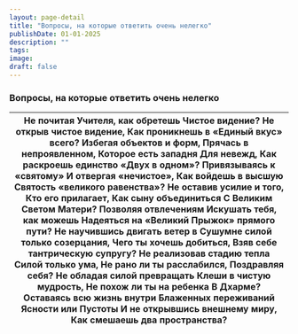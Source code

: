 ```yaml
---
layout: page-detail
title: "Вопросы, на которые ответить очень нелегко"
publishDate: 01-01-2025
description: ""
tags:
image:
draft: false
---
```


### Вопросы, на которые ответить очень нелегко

| Не почитая Учителя, как обретешь  Чистое видение?  Не открыв чистое видение, Как проникнешь в  «Единый вкус» всего?  Избегая объектов и форм, Прячась в непроявленном, Которое есть западня  Для невежд, Как раскроешь единство  «Двух в одном»?  Привязываясь к «святому»  И отвергая «нечистое», Как войдешь в высшую  Святость «великого равенства»?  Не оставив усилие и того,  Кто его прилагает, Как сыну объединиться С Великим Светом Матери?  Позволяя отвлечениям Искушать тебя, как можешь  Надеяться на «Великий  Прыжок» прямого пути?  Не научившись двигать ветер в  Сушумне силой только созерцания, Чего ты хочешь добиться, Взяв себе тантрическую супругу?  Не реализовав стадию тепла Силой только ума, Не рано ли ты расслабился,  Поздравляя себя?  Не обладая силой превращать  Клеши в чистую мудрость, Не похож ли ты на ребенка  В Дхарме?  Оставаясь всю жизнь внутри  Блаженных переживаний Ясности или Пустоты  И не открывшись внешнему миру, Как смешаешь два пространства? |
| ---------------------------------------------------------------------------------------------------------------------------------------------------------------------------------------------------------------------------------------------------------------------------------------------------------------------------------------------------------------------------------------------------------------------------------------------------------------------------------------------------------------------------------------------------------------------------------------------------------------------------------------------------------------------------------------------------------------------------------------------------------------------------------------------------------------------------------------------------------------------------------------------------------------------------------------------------------------------------------------------------------- |
  
  

